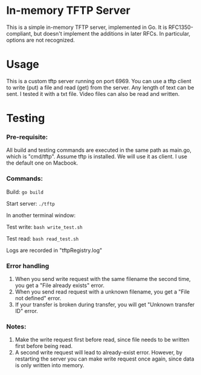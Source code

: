 # In-memory TFTP Server

This is a simple in-memory TFTP server, implemented in Go.  It is
RFC1350-compliant, but doesn't implement the additions in later RFCs.  In
particular, options are not recognized.

# Usage

This is a custom tftp server running on port 6969.  You can use a tftp client to write (put) a file and read (get) from the server. Any length of text can be sent. I tested it with a txt file. Video files can also be read and written.

# Testing

### Pre-requisite:
All build and testing commands are executed in the same path as main.go, which is "cmd/tftp". Assume tftp is installed. We will use it as client. I use the default one on Macbook.

### Commands:

Build: `go build`

Start server: `./tftp`

In another terminal window:

Test write: `bash write_test.sh`

Test read: `bash read_test.sh`

Logs are recorded in "tftpRegistry.log"

### Error handling

1. When you send write request with the same filename the second time, you get a "File already exists" error.
2. When you send read request with a unknown filename, you get a "File not defined" error.
3. If your transfer is broken during transfer, you will get "Unknown transfer ID" error.


### Notes: 

1. Make the write request first before read, since file needs to be written first before being read. 
2. A second write request will lead to already-exist error. However, by restarting the server you can make write request once again, since data is only written into memory. 